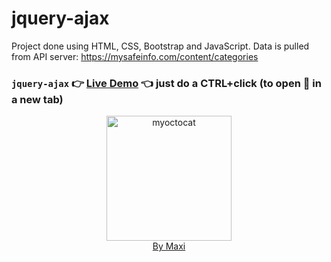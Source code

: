 # jquery-ajax

Project done using HTML, CSS, Bootstrap and JavaScript.
Data is pulled from API server: https://mysafeinfo.com/content/categories

### `jquery-ajax` :point_right: [Live Demo](https://maxi69k.github.io/jquery-ajax) :point_left: just do a CTRL+click (to open :link: in a new tab)

<div align="center">
<img src="https://myoctocat.com/assets/images/base-octocat.svg" alt="myoctocat" width="200">
</div>

<div align="center">
<a href="https://webdizajnmaxi.eu.org">By Maxi</a>
</div>

